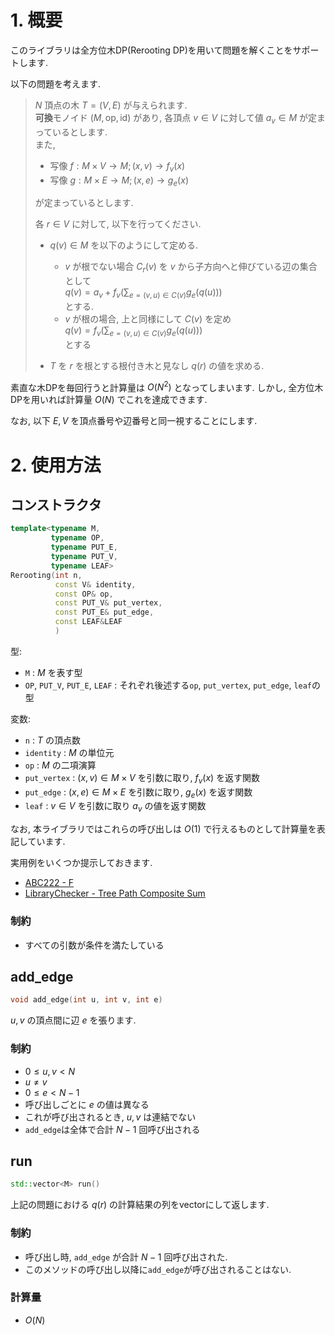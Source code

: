 # 1. 概要

このライブラリは全方位木DP(Rerooting DP)を用いて問題を解くことをサポートします.

以下の問題を考えます.

> $N$ 頂点の木 $T=(V, E)$ が与えられます.\
> **可換**モノイド $(M,\text{op},\text{id})$ があり, 各頂点 $v\in V$ に対して値 $a_v\in M$ が定まっているとします. \
> また,
> 
> - 写像 $f:M \times V \to M;(x,v)\to f_v(x)$ 
> - 写像 $g:M \times E \to M;(x,e)\to g_e(x)$
> 
> が定まっているとします.
>  
> 各 $r\in V$ に対して, 以下を行ってください.
> 
> - $q(v)\in M$ を以下のようにして定める.
>   - $v$ が根でない場合 $C_{r}(v)$ を $v$ から子方向へと伸びている辺の集合として\
>       $\displaystyle q(v)=a_v+f_v\left(\sum_{e=(v,u)\in C(v)}{g_e(q(u))}\right)$\
>       とする.
>   - $v$ が根の場合, 上と同様にして $C(v)$ を定め\
>       $\displaystyle q(v)=f_v\left(\sum_{e=(v,u)\in C(v)}{g_e(q(u))}\right)$\
>       とする
> 
> - $T$ を $r$ を根とする根付き木と見なし $q(r)$ の値を求める.

素直な木DPを毎回行うと計算量は $O(N^2)$ となってしまいます. しかし, 全方位木DPを用いれば計算量 $O(N)$ でこれを達成できます.

なお, 以下 $E,V$ を頂点番号や辺番号と同一視することにします.

# 2. 使用方法

## コンストラクタ

```cpp
template<typename M, 
         typename OP,
         typename PUT_E,
         typename PUT_V, 
         typename LEAF>
Rerooting(int n, 
          const V& identity, 
          const OP& op,
          const PUT_V& put_vertex,
          const PUT_E& put_edge,
          const LEAF&LEAF
          )
```

型:
- `M` : $M$ を表す型
- `OP`, `PUT_V`, `PUT_E`, `LEAF` : それぞれ後述する`op`, `put_vertex`, `put_edge`, `leaf`の型

変数:
- `n` : $T$ の頂点数
- `identity` : $M$ の単位元
- `op` : $M$ の二項演算
- `put_vertex` : $(x,v)\in M\times V$ を引数に取り, $f_v(x)$ を返す関数
- `put_edge` : $(x,e)\in M\times E$ を引数に取り, $g_{e}(x)$ を返す関数
- `leaf` : $v\in V$ を引数に取り $a_v$ の値を返す関数

なお, 本ライブラリではこれらの呼び出しは $O(1)$ で行えるものとして計算量を表記しています.

実用例をいくつか提示しておきます.

- [ABC222 - F](https://atcoder.jp/contests/abc222/submissions/57491947)
- [LibraryChecker - Tree Path Composite Sum](https://judge.yosupo.jp/submission/232590)

### 制約

- すべての引数が条件を満たしている

## add_edge

```cpp
void add_edge(int u, int v, int e)
```
$u,v$ の頂点間に辺 $e$ を張ります.

### 制約
- $0\leq u,v\lt N$
- $u\neq v$
- $0\leq e\lt N-1$
- 呼び出しごとに $e$ の値は異なる
- これが呼び出されるとき, $u,v$ は連結でない
- `add_edge`は全体で合計 $N-1$ 回呼び出される

## run

```cpp
std::vector<M> run()
```
上記の問題における $q(r)$ の計算結果の列をvectorにして返します.

### 制約

- 呼び出し時, `add_edge` が合計 $N-1$ 回呼び出された.
- このメソッドの呼び出し以降に`add_edge`が呼び出されることはない.

### 計算量 
- $O(N)$